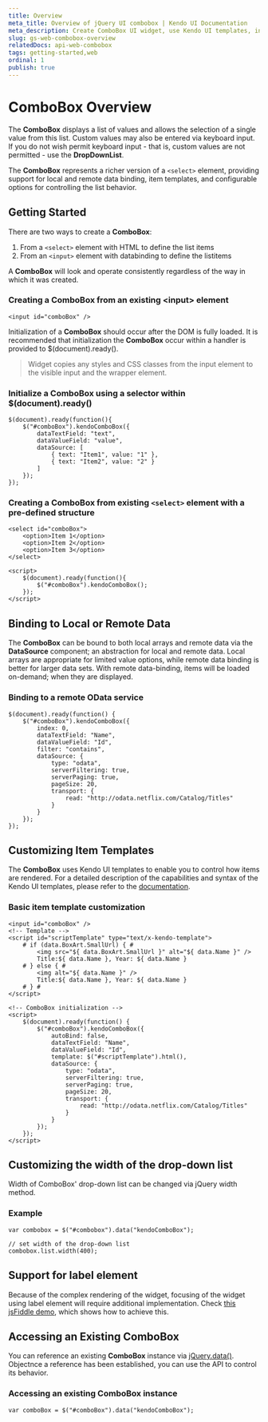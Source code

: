 ```yaml
---
title: Overview
meta_title: Overview of jQuery UI combobox | Kendo UI Documentation
meta_description: Create ComboBox UI widget, use Kendo UI templates, instructions how to use ComboBox.
slug: gs-web-combobox-overview
relatedDocs: api-web-combobox
tags: getting-started,web
ordinal: 1
publish: true
---
```


# ComboBox Overview

The **ComboBox** displays a list of values and allows the selection of a single value from this
list. Custom values may also be entered via keyboard input. If you do not wish permit keyboard input - that is,
custom values are not permitted - use the **DropDownList**.

The **ComboBox** represents a richer version of a `<select>` element, providing support for
local and remote data binding, item templates, and configurable options for controlling the list behavior.


## Getting Started

There are two ways to create a **ComboBox**:

1.  From a `<select>` element with HTML to define the list items
2.  From an `<input>` element with databinding to define the listitems



A **ComboBox** will look and operate consistently regardless of the way in which it was created.

### Creating a ComboBox from an existing &lt;input&gt; element

    <input id="comboBox" />

Initialization of a **ComboBox** should occur after the DOM is fully loaded. It is recommended
that initialization the **ComboBox** occur within a handler is provided to
$(document).ready().

> Widget copies any styles and CSS classes from the input element to the visible input and the wrapper element.

### Initialize a ComboBox using a selector within $(document).ready()

    $(document).ready(function(){
        $("#comboBox").kendoComboBox({
            dataTextField: "text",
            dataValueField: "value",
            dataSource: [
                { text: "Item1", value: "1" },
                { text: "Item2", value: "2" }
            ]
        });
    });

### Creating a ComboBox from existing `<select>` element with a pre-defined structure

    <select id="comboBox">
        <option>Item 1</option>
        <option>Item 2</option>
        <option>Item 3</option>
    </select>

    <script>
        $(document).ready(function(){
            $("#comboBox").kendoComboBox();
        });
    </script>

## Binding to Local or Remote Data


The **ComboBox** can be bound to both local arrays and remote data via the
**DataSource** component; an abstraction for local and
remote data. Local arrays are appropriate for limited value options, while remote data binding is better for
larger data sets. With remote data-binding, items will be loaded on-demand; when they are displayed.

### Binding to a remote OData service

    $(document).ready(function() {
        $("#comboBox").kendoComboBox({
            index: 0,
            dataTextField: "Name",
            dataValueField: "Id",
            filter: "contains",
            dataSource: {
                type: "odata",
                serverFiltering: true,
                serverPaging: true,
                pageSize: 20,
                transport: {
                    read: "http://odata.netflix.com/Catalog/Titles"
                }
            }
        });
    });

## Customizing Item Templates


The **ComboBox** uses Kendo UI templates to enable you to control how items are rendered. For a
detailed description of the capabilities and syntax of the Kendo UI templates, please refer to the
[documentation](http://www.kendoui.com/documentation/framework/templates/overview.aspx "Kendo UI Template").

### Basic item template customization

    <input id="comboBox" />
    <!-- Template -->
    <script id="scriptTemplate" type="text/x-kendo-template">
        # if (data.BoxArt.SmallUrl) { #
            <img src="${ data.BoxArt.SmallUrl }" alt="${ data.Name }" />
            Title:${ data.Name }, Year: ${ data.Name }
        # } else { #
            <img alt="${ data.Name }" />
            Title:${ data.Name }, Year: ${ data.Name }
        # } #
    </script>

    <!-- ComboBox initialization -->
    <script>
        $(document).ready(function() {
            $("#comboBox").kendoComboBox({
                autoBind: false,
                dataTextField: "Name",
                dataValueField: "Id",
                template: $("#scriptTemplate").html(),
                dataSource: {
                    type: "odata",
                    serverFiltering: true,
                    serverPaging: true,
                    pageSize: 20,
                    transport: {
                        read: "http://odata.netflix.com/Catalog/Titles"
                    }
                }
            });
        });
    </script>

## Customizing the width of the drop-down list

Width of ComboBox' drop-down list can be changed via jQuery width method.

### Example

    var combobox = $("#combobox").data("kendoComboBox");

    // set width of the drop-down list
    combobox.list.width(400);

## Support for label element

Because of the complex rendering of the widget, focusing of the widget using label element will require additional implementation.
Check [this jsFiddle demo](http://jsfiddle.net/krustev/6mHKF/), which shows how to achieve this.

## Accessing an Existing ComboBox


You can reference an existing **ComboBox** instance via
[jQuery.data()](http://api.jquery.com/jQuery.data/). Objectnce a reference has been established, you
can use the API to control its behavior.

### Accessing an existing ComboBox instance

    var comboBox = $("#comboBox").data("kendoComboBox");
 
